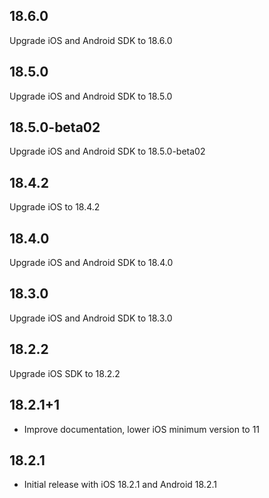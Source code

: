 ## 18.6.0
Upgrade iOS and Android SDK to 18.6.0

## 18.5.0
Upgrade iOS and Android SDK to 18.5.0

## 18.5.0-beta02
Upgrade iOS and Android SDK to 18.5.0-beta02

## 18.4.2

Upgrade iOS to 18.4.2

## 18.4.0

Upgrade iOS and Android SDK to 18.4.0

## 18.3.0

Upgrade iOS and Android SDK to 18.3.0

## 18.2.2

Upgrade iOS SDK to 18.2.2

## 18.2.1+1

* Improve documentation, lower iOS minimum version to 11

## 18.2.1

* Initial release with iOS 18.2.1 and Android 18.2.1
